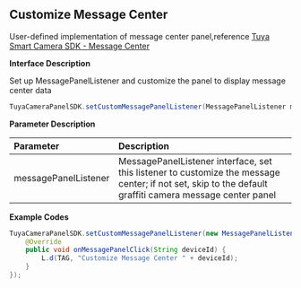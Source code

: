 ## Customize Message Center

User-defined implementation of message center panel,reference [Tuya Smart Camera SDK - Message Center](https://tuyainc.github.io/tuyasmart_camera_android_sdk_doc/en/resource/message_center_list.html)

**Interface Description**

Set up MessagePanelListener and customize the panel to display message center data

```java
TuyaCameraPanelSDK.setCustomMessagePanelListener(MessagePanelListener messagePanelListener);
```

 **Parameter Description**

| Parameter            | Description                                                  |
| :------------------- | :----------------------------------------------------------- |
| messagePanelListener | MessagePanelListener interface, set this listener to customize the message center; if not set, skip to the default graffiti camera message center panel |

**Example Codes**

```java
TuyaCameraPanelSDK.setCustomMessagePanelListener(new MessagePanelListener() {
    @Override
    public void onMessagePanelClick(String deviceId) {
        L.d(TAG, "Customize Message Center " + deviceId);
    }
});
```
